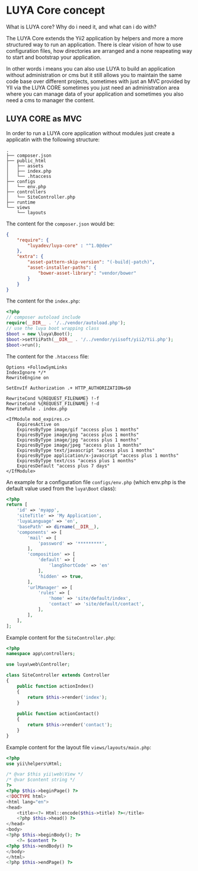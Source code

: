 # LUYA Core concept

What is LUYA core? Why do i need it, and what can i do with?

The LUYA Core extends the Yii2 application by helpers and more a more structured way to run an application. There is clear vision of how to use configuration files, how directories are arranged and a none reapeating way to start and bootstrap your application.

In other words i means you can also use LUYA to build an application without administration or cms but it still allows you to maintain the same code base over different projects, sometimes with just an MVC provided by YII via the LUYA CORE sometimes you just need an administration area where you can manage data of your application and sometimes you also need a cms to manager the content.

## LUYA CORE as MVC

In order to run a LUYA core application without modules just create a applicatin with the following structure:

```
.
├── composer.json
├── public_html
│   ├── assets
│   ├── index.php
│   └── .htaccess
├── configs
│   └── env.php
├── controllers
│   └── SiteController.php
├── runtime
└── views
    └── layouts
```

The content for the `composer.json` would be:

```json
{
    "require": {
        "luyadev/luya-core" : "^1.0@dev"
    },
    "extra": {
        "asset-pattern-skip-version": "(-build|-patch)",
        "asset-installer-paths": {
            "bower-asset-library": "vendor/bower"
        }
    }
}
```

The content for the `index.php`:

```php
<?php
// composer autoload include
require(__DIR__ . '/../vendor/autoload.php');
// use the luya boot wrapping class
$boot = new \luya\Boot();
$boot->setYiiPath(__DIR__ . '/../vendor/yiisoft/yii2/Yii.php');
$boot->run();
```

The content for the `.htaccess` file:

```
Options +FollowSymLinks
IndexIgnore */*
RewriteEngine on

SetEnvIf Authorization .+ HTTP_AUTHORIZATION=$0

RewriteCond %{REQUEST_FILENAME} !-f
RewriteCond %{REQUEST_FILENAME} !-d
RewriteRule . index.php

<IfModule mod_expires.c>
    ExpiresActive on
    ExpiresByType image/gif "access plus 1 months"
    ExpiresByType image/png "access plus 1 months"
    ExpiresByType image/jpg "access plus 1 months"
    ExpiresByType image/jpeg "access plus 1 months"
    ExpiresByType text/javascript "access plus 1 months"
    ExpiresByType application/x-javascript "access plus 1 months"
    ExpiresByType text/css "access plus 1 months"
    ExpiresDefault "access plus 7 days"
</IfModule>
```

An example for a configuration file `configs/env.php` (which env.php is the default value used from the `luya\Boot` class):

```php
<?php
return [
    'id' => 'myapp',
    'siteTitle' => 'My Application',
    'luyaLanguage' => 'en',
    'basePath' => dirname(__DIR__),
    'components' => [
        'mail' => [
            'password' => '*********',
        ],
        'composition' => [
            'default' => [
                'langShortCode' => 'en'
            ],
            'hidden' => true,
        ],
        'urlManager' => [
            'rules' => [
                'home' => 'site/default/index',
                'contact' => 'site/default/contact',
            ],
        ],
    ],
];
```

Example content for the `SiteController.php`:

```php
<?php
namespace app\controllers;

use luya\web\Controller;

class SiteController extends Controller
{
    public function actionIndex()
    {
        return $this->render('index');
    }
    
    public function actionContact()
    {
        return $this->render('contact');
    }
}
```

Example content for the layout file `views/layouts/main.php`:

```php
<?php
use yii\helpers\Html;

/* @var $this yii\web\View */
/* @var $content string */
?>
<?php $this->beginPage() ?>
<!DOCTYPE html>
<html lang="en">
<head>
    <title><?= Html::encode($this->title) ?></title>
    <?php $this->head() ?>
</head>
<body>
<?php $this->beginBody(); ?>
    <?= $content ?>
<?php $this->endBody() ?>
</body>
</html>
<?php $this->endPage() ?>
```
